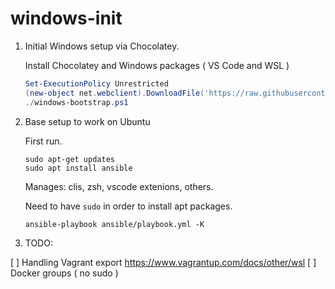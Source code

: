 # windows-init

1. Initial Windows setup via Chocolatey. 
   
    Install Chocolatey and Windows packages ( VS Code and WSL )
    ``` powershell
    Set-ExecutionPolicy Unrestricted
    (new-object net.webclient).DownloadFile('https://raw.githubusercontent.com/AlexandreODelisle/windows-bootstrap-wsl/main/chocolatey/windows-bootstrap.ps1','windows-bootstrap.ps1')
    ./windows-bootstrap.ps1
    ```

1. Base setup to work on Ubuntu 

    First run.
    ```shell 
    sudo apt-get updates
    sudo apt install ansible
    ```
    
    Manages: clis, zsh, vscode extenions, others.

    Need to have `sudo` in order to install apt packages.

    ```shell 
    ansible-playbook ansible/playbook.yml -K 
    ```


1. TODO: 

[ ] Handling Vagrant export https://www.vagrantup.com/docs/other/wsl
[ ] Docker groups ( no sudo ) 